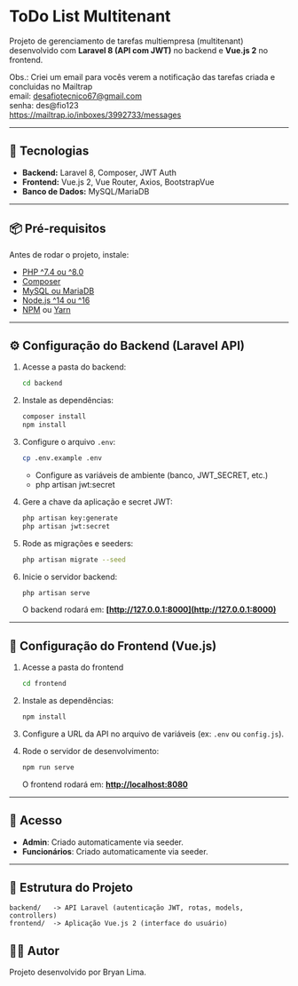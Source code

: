 # ToDo List Multitenant

Projeto de gerenciamento de tarefas multiempresa (multitenant) desenvolvido com **Laravel 8 (API com JWT)** no backend e **Vue.js 2** no frontend.

Obs.: Criei um email para vocês verem a notificação das tarefas criada e concluidas no Mailtrap <br>
email: desafiotecnico67@gmail.com <br>
senha: des@fio123 <br>
https://mailtrap.io/inboxes/3992733/messages


---

## 🚀 Tecnologias

* **Backend:** Laravel 8, Composer, JWT Auth
* **Frontend:** Vue.js 2, Vue Router, Axios, BootstrapVue
* **Banco de Dados:** MySQL/MariaDB

---

## 📦 Pré-requisitos

Antes de rodar o projeto, instale:

* [PHP ^7.4 ou ^8.0](https://www.php.net/)
* [Composer](https://getcomposer.org/)
* [MySQL ou MariaDB](https://www.mysql.com/)
* [Node.js ^14 ou ^16](https://nodejs.org/)
* [NPM](https://www.npmjs.com/) ou [Yarn](https://yarnpkg.com/)

---

## ⚙️ Configuração do Backend (Laravel API)

1. Acesse a pasta do backend:

   ```bash
   cd backend
   ```

2. Instale as dependências:

   ```bash
   composer install
   npm install
   ```

3. Configure o arquivo `.env`:

   ```bash
   cp .env.example .env
   ```

   * Configure as variáveis de ambiente (banco, JWT\_SECRET, etc.)
   * php artisan jwt:secret


4. Gere a chave da aplicação e secret JWT:

   ```bash
   php artisan key:generate
   php artisan jwt:secret
   ```

5. Rode as migrações e seeders:

   ```bash
   php artisan migrate --seed
   ```

6. Inicie o servidor backend:

   ```bash
   php artisan serve
   ```

   O backend rodará em: **[http://127.0.0.1:8000](http://127.0.0.1:8000)**

---

## 🎨 Configuração do Frontend (Vue.js)

1. Acesse a pasta do frontend

   ```bash
   cd frontend
   ```

2. Instale as dependências:

   ```bash
   npm install
   ```

3. Configure a URL da API no arquivo de variáveis (ex: `.env` ou `config.js`).

4. Rode o servidor de desenvolvimento:

   ```bash
   npm run serve
   ```

   O frontend rodará em: **[http://localhost:8080](http://localhost:8080)**

---

## 🔑 Acesso

* **Admin**: Criado automaticamente via seeder.
* **Funcionários**: Criado automaticamente via seeder.

---

## 📂 Estrutura do Projeto

```
backend/   -> API Laravel (autenticação JWT, rotas, models, controllers)
frontend/  -> Aplicação Vue.js 2 (interface do usuário)
```


## 👨‍💻 Autor

Projeto desenvolvido por Bryan Lima.

